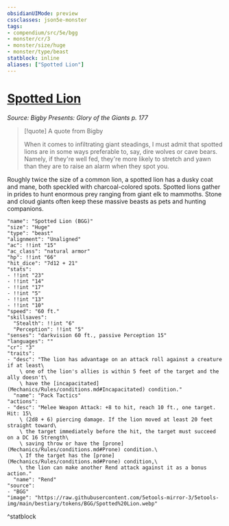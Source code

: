 ```yaml
---
obsidianUIMode: preview
cssclasses: json5e-monster
tags:
- compendium/src/5e/bgg
- monster/cr/3
- monster/size/huge
- monster/type/beast
statblock: inline
aliases: ["Spotted Lion"]
---
```

# [Spotted Lion](Mechanics\bestiary\beast/spotted-lion-bgg.md)
*Source: Bigby Presents: Glory of the Giants p. 177*  

> [!quote] A quote from Bigby  
> 
> When it comes to infiltrating giant steadings, I must admit that spotted lions are in some ways preferable to, say, dire wolves or cave bears. Namely, if they're well fed, they're more likely to stretch and yawn than they are to raise an alarm when they spot you.

Roughly twice the size of a common lion, a spotted lion has a dusky coat and mane, both speckled with charcoal-colored spots. Spotted lions gather in prides to hunt enormous prey ranging from giant elk to mammoths. Stone and cloud giants often keep these massive beasts as pets and hunting companions.

```statblock
"name": "Spotted Lion (BGG)"
"size": "Huge"
"type": "beast"
"alignment": "Unaligned"
"ac": !!int "15"
"ac_class": "natural armor"
"hp": !!int "66"
"hit_dice": "7d12 + 21"
"stats":
- !!int "23"
- !!int "14"
- !!int "17"
- !!int "5"
- !!int "13"
- !!int "10"
"speed": "60 ft."
"skillsaves":
  "Stealth": !!int "6"
  "Perception": !!int "5"
"senses": "darkvision 60 ft., passive Perception 15"
"languages": ""
"cr": "3"
"traits":
- "desc": "The lion has advantage on an attack roll against a creature if at least\
    \ one of the lion's allies is within 5 feet of the target and the ally doesn't\
    \ have the [incapacitated](Mechanics/Rules/conditions.md#Incapacitated) condition."
  "name": "Pack Tactics"
"actions":
- "desc": "Melee Weapon Attack: +8 to hit, reach 10 ft., one target. Hit: 15\
    \ (2d8 + 6) piercing damage. If the lion moved at least 20 feet straight toward\
    \ the target immediately before the hit, the target must succeed on a DC 16 Strength\
    \ saving throw or have the [prone](Mechanics/Rules/conditions.md#Prone) condition.\
    \ If the target has the [prone](Mechanics/Rules/conditions.md#Prone) condition,\
    \ the lion can make another Rend attack against it as a bonus action."
  "name": "Rend"
"source":
- "BGG"
"image": "https://raw.githubusercontent.com/5etools-mirror-3/5etools-img/main/bestiary/tokens/BGG/Spotted%20Lion.webp"
```
^statblock
